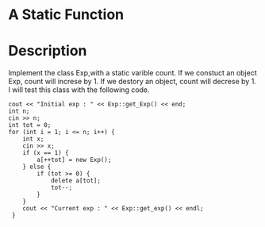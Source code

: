 # A Static Function

# Description
Implement the class Exp,with a static varible count. If we constuct an object Exp, count will increse by 1. If we destory an object, count will decrese by 1.  
I will test this class with the following code.

```
cout << "Initial exp : " << Exp::get_Exp() << end;
int n;
cin >> n;
int tot = 0;
for (int i = 1; i <= n; i++) {
    int x;
    cin >> x;
    if (x == 1) {
	    a[++tot] = new Exp();
    } else {
        if (tot >= 0) {
            delete a[tot];
            tot--;
        }
    }
    cout << "Current exp : " << Exp::get_exp() << endl;
 }
    
```